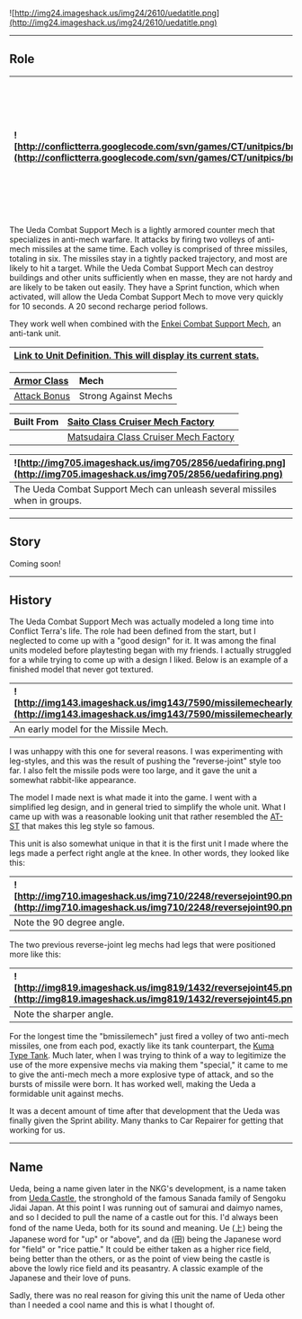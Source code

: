 ![http://img24.imageshack.us/img24/2610/uedatitle.png](http://img24.imageshack.us/img24/2610/uedatitle.png)


---


## Role ##

|![http://conflictterra.googlecode.com/svn/games/CT/unitpics/bmissilemech.png](http://conflictterra.googlecode.com/svn/games/CT/unitpics/bmissilemech.png)|Light SM built to combat other mechs.  Fires two bursts of anti-mech missiles.|
|:--------------------------------------------------------------------------------------------------------------------------------------------------------|:-----------------------------------------------------------------------------|

The Ueda Combat Support Mech is a lightly armored counter mech that specializes in anti-mech warfare.  It attacks by firing two volleys of anti-mech missiles at the same time.  Each volley is comprised of three missiles, totaling in six.  The missiles stay in a tightly packed trajectory, and most are likely to hit a target.  While the Ueda Combat Support Mech can destroy buildings and other units sufficiently when en masse, they are not hardy and are likely to be taken out easily.  They have a Sprint function, which when activated, will allow the Ueda Combat Support Mech to move very quickly for 10 seconds.  A 20 second recharge period follows.

They work well when combined with the [Enkei Combat Support Mech](http://code.google.com/p/conflictterra/wiki/NKGEnkeiCombatSupportMech), an anti-tank unit.

|[Link to Unit Definition.  This will display its current stats.](http://code.google.com/p/conflictterra/source/browse/games/CT/units/bmissilemech.lua)|
|:-----------------------------------------------------------------------------------------------------------------------------------------------------|

|[Armor Class](http://code.google.com/p/conflictterra/wiki/ArmorSystem)|Mech|
|:---------------------------------------------------------------------|:---|
|[Attack Bonus](http://code.google.com/p/conflictterra/wiki/ArmorSystem)|Strong Against Mechs|

|Built From|[Saito Class Cruiser Mech Factory](http://code.google.com/p/conflictterra/wiki/NKGSaitoClassCruiser)|
|:---------|:---------------------------------------------------------------------------------------------------|
|  |[Matsudaira Class Cruiser Mech Factory](http://code.google.com/p/conflictterra/wiki/NKGMatsudairaClassCruiser)|

|![http://img705.imageshack.us/img705/2856/uedafiring.png](http://img705.imageshack.us/img705/2856/uedafiring.png)|
|:----------------------------------------------------------------------------------------------------------------|
|The Ueda Combat Support Mech can unleash several missiles when in groups.|


---


## Story ##
Coming soon!


---


## History ##
The Ueda Combat Support Mech was actually modeled a long time into Conflict Terra's life.  The role had been defined from the start, but I neglected to come up with a "good design" for it.  It was among the final units modeled before playtesting began with my friends.  I actually struggled for a while trying to come up with a design I liked.  Below is an example of a finished model that never got textured.

|![http://img143.imageshack.us/img143/7590/missilemechearly.png](http://img143.imageshack.us/img143/7590/missilemechearly.png)|
|:----------------------------------------------------------------------------------------------------------------------------|
|An early model for the Missile Mech.|

I was unhappy with this one for several reasons.  I was experimenting with leg-styles, and this was the result of pushing the "reverse-joint" style too far.  I also felt the missile pods were too large, and it gave the unit a somewhat rabbit-like appearance.

The model I made next is what made it into the game.  I went with a simplified leg design, and in general tried to simplify the whole unit.  What I came up with was a reasonable looking unit that rather resembled the [AT-ST](http://en.wikipedia.org/wiki/AT-ST#All_Terrain_Scout_Transport_.28AT-ST.29) that makes this leg style so famous.

This unit is also somewhat unique in that it is the first unit I made where the legs made a perfect right angle at the knee.  In other words, they looked like this:

|![http://img710.imageshack.us/img710/2248/reversejoint90.png](http://img710.imageshack.us/img710/2248/reversejoint90.png)|
|:------------------------------------------------------------------------------------------------------------------------|
|Note the 90 degree angle.|

The two previous reverse-joint leg mechs had legs that were positioned more like this:

|![http://img819.imageshack.us/img819/1432/reversejoint45.png](http://img819.imageshack.us/img819/1432/reversejoint45.png)|
|:------------------------------------------------------------------------------------------------------------------------|
|Note the sharper angle.|

For the longest time the "bmissilemech" just fired a volley of two anti-mech missiles, one from each pod, exactly like its tank counterpart, the [Kuma Type Tank](http://code.google.com/p/conflictterra/wiki/NKGKumaTypeTank).  Much later, when I was trying to think of a way to legitimize the use of the more expensive mechs via making them "special," it came to me to give the anti-mech mech a more explosive type of attack, and so the bursts of missile were born.  It has worked well, making the Ueda a formidable unit against mechs.

It was a decent amount of time after that development that the Ueda was finally given the Sprint ability.  Many thanks to Car Repairer for getting that working for us.


---


## Name ##
Ueda, being a name given later in the NKG's development, is a name taken from [Ueda Castle](http://en.wikipedia.org/wiki/Ueda_Castle), the stronghold of the famous Sanada family of Sengoku Jidai Japan.  At this point I was running out of samurai and daimyo names, and so I decided to pull the name of a castle out for this.  I'd always been fond of the name Ueda, both for its sound and meaning.  Ue (上) being the Japanese word for "up" or "above", and da (田) being the Japanese word for "field" or "rice pattie."  It could be either taken as a higher rice field, being better than the others, or as the point of view being the castle is above the lowly rice field and its peasantry.  A classic example of the Japanese and their love of puns.

Sadly, there was no real reason for giving this unit the name of Ueda other than I needed a cool name and this is what I thought of.